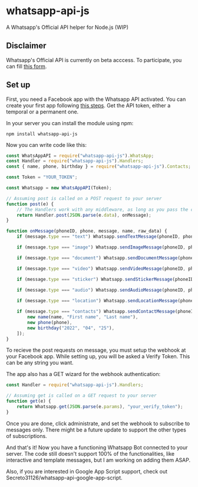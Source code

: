 # whatsapp-api-js
A Whatsapp's Official API helper for Node.js (WIP)

## Disclaimer

Whatsapp's Official API is currently on beta acccess.
To participate, you can fill [this form](https://www.facebook.com/business/m/whatsapp/business-api).

## Set up

First, you need a Facebook app with the Whatsapp API activated.
You can create your first app following [this steps](https://developers.facebook.com/docs/whatsapp/getting-started/signing-up).
Get the API token, either a temporal or a permanent one.

In your server you can install the module using npm:

```
npm install whatsapp-api-js
```

Now you can write code like this:

```js
const WhatsAppAPI = require("whatsapp-api-js").WhatsApp;
const Handler = require("whatsapp-api-js").Handlers;
const { name, phone, birthday } = require("whatsapp-api-js").Contacts;

const Token = "YOUR_TOKEN";

const Whatsapp = new WhatsAppAPI(Token);

// Assuming post is called on a POST request to your server
function post(e) {
    // The Handlers work with any middleware, as long as you pass the correct data
    return Handler.post(JSON.parse(e.data), onMessage);
}

function onMessage(phoneID, phone, message, name, raw_data) {
    if (message.type === "text") Whatsapp.sendTextMessage(phoneID, phone, `*${name}* said:\n\n${message.text.body}`);

    if (message.type === "image") Whatsapp.sendImageMessage(phoneID, phone, message.image.id, true, `Nice photo, ${name}`);

    if (message.type === "document") Whatsapp.sendDocumentMessage(phoneID, phone, message.document.id, true, undefined, "Our document");

    if (message.type === "video") Whatsapp.sendVideoMessage(phoneID, phone, "a_video_url_goes_here");

    if (message.type === "sticker") Whatsapp.sendStickerMessage(phoneID, phone, "a_sticker_url_goes_here");

    if (message.type === "audio") Whatsapp.sendAudioMessage(phoneID, phone, message.audio.id, true);
    
    if (message.type === "location") Whatsapp.sendLocationMessage(phoneID, phone, 0, 0);

    if (message.type === "contacts") Whatsapp.sendContactMessage(phoneID, phone, [
        new name(name, "First name", "Last name"),
        new phone(phone),
        new birthday("2022", "04", "25"),
    ]);
}
```

To recieve the post requests on message, you must setup the webhook at your Facebook app.
While setting up, you will be asked a Verify Token. This can be any string you want.

The app also has a GET wizard for the webhook authentication:

```js
const Handler = require("whatsapp-api-js").Handlers;

// Assuming get is called on a GET request to your server
function get(e) {
    return Whatsapp.get(JSON.parse(e.params), "your_verify_token");
}
```

Once you are done, click administrate, and set the webhook to subscribe to messages only.
There might be a future update to support the other types of subscriptions.

And that's it! Now you have a functioning Whatsapp Bot connected to your server.
The code still doesn't support 100% of the functionalities, like interactive and template messages,
but I am working on adding them ASAP.

Also, if you are interested in Google App Script support, check out Secreto31126/whatsapp-api-google-app-script.
